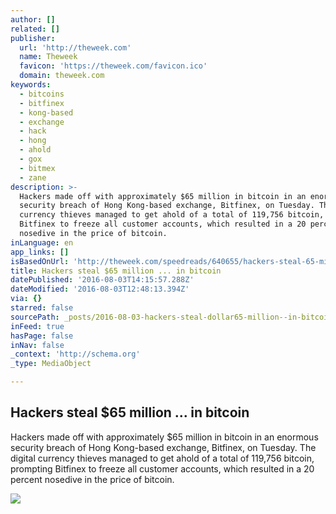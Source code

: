 ```yaml
---
author: []
related: []
publisher:
  url: 'http://theweek.com'
  name: Theweek
  favicon: 'https://theweek.com/favicon.ico'
  domain: theweek.com
keywords:
  - bitcoins
  - bitfinex
  - kong-based
  - exchange
  - hack
  - hong
  - ahold
  - gox
  - bitmex
  - zane
description: >-
  Hackers made off with approximately $65 million in bitcoin in an enormous
  security breach of Hong Kong-based exchange, Bitfinex, on Tuesday. The digital
  currency thieves managed to get ahold of a total of 119,756 bitcoin, prompting
  Bitfinex to freeze all customer accounts, which resulted in a 20 percent
  nosedive in the price of bitcoin.
inLanguage: en
app_links: []
isBasedOnUrl: 'http://theweek.com/speedreads/640655/hackers-steal-65-million--bitcoin'
title: Hackers steal $65 million ... in bitcoin
datePublished: '2016-08-03T14:15:57.288Z'
dateModified: '2016-08-03T12:48:13.394Z'
via: {}
starred: false
sourcePath: _posts/2016-08-03-hackers-steal-dollar65-million--in-bitcoin.md
inFeed: true
hasPage: false
inNav: false
_context: 'http://schema.org'
_type: MediaObject

---
```

<article style=""><h1>Hackers steal $65 million ... in bitcoin</h1><p>Hackers made off with approximately $65 million in bitcoin in an enormous security breach of Hong Kong-based exchange, Bitfinex, on Tuesday. The digital currency thieves managed to get ahold of a total of 119,756 bitcoin, prompting Bitfinex to freeze all customer accounts, which resulted in a 20 percent nosedive in the price of bitcoin.</p><img src="http://theweek.com/bundles/twsite/images/fb-noimage_speedreads2.jpg" /></article>